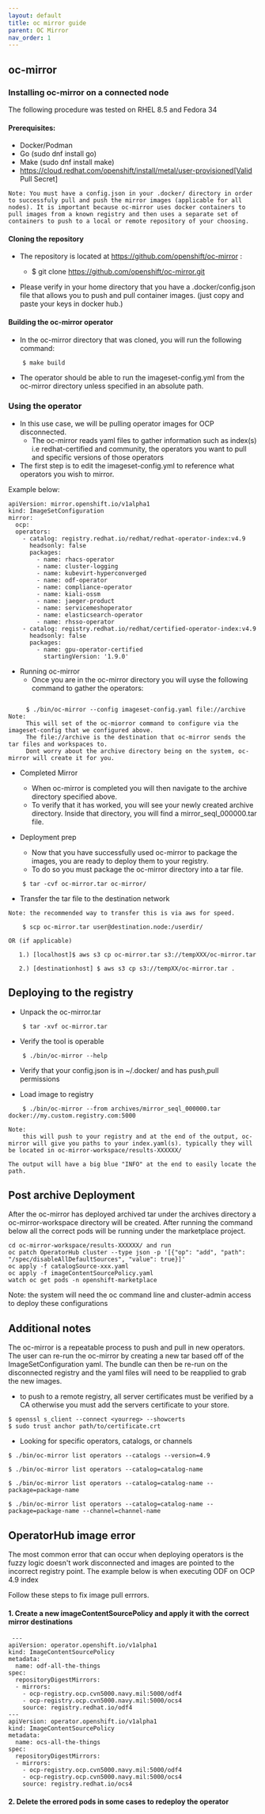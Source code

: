 ```yaml
---
layout: default
title: oc mirror guide
parent: OC Mirror
nav_order: 1
---
```


## oc-mirror

### Installing oc-mirror on a connected node
The following procedure was tested on RHEL 8.5 and Fedora 34

#### Prerequisites:
* Docker/Podman
* Go  (sudo dnf install go)
* Make (sudo dnf install make)
* https://cloud.redhat.com/openshift/install/metal/user-provisioned[Valid Pull Secret]

```
Note: You must have a config.json in your .docker/ directory in order to successfuly pull and push the mirror images (applicable for all nodes). It is important because oc-mirror uses docker containers to pull images from a known registry and then uses a separate set of containers to push to a local or remote repository of your choosing.
```

#### Cloning the repository

* The repository is located at https://github.com/openshift/oc-mirror :
     - $ git clone https://github.com/openshift/oc-mirror.git

* Please verify in your home directory that you have a .docker/config.json file that allows you to push and pull container images. (just copy and paste your keys in docker hub.)

#### Building the oc-mirror operator
* In the oc-mirror directory that was cloned, you will run the following command:
```
    $ make build
```

* The operator should be able to run the imageset-config.yml from the oc-mirror directory unless specified in an absolute path.


### Using the operator
* In this use case, we will be pulling operator images for OCP disconnected.
    - The oc-mirror reads yaml files to gather information such as index(s) i.e redhat-certified and  community, the operators you want to pull and specific versions of those operators
* The first step is to edit the imageset-config.yml to reference what operators you wish to mirror.

Example below:
```
apiVersion: mirror.openshift.io/v1alpha1
kind: ImageSetConfiguration
mirror:
  ocp:
  operators:
    - catalog: registry.redhat.io/redhat/redhat-operator-index:v4.9
      headsonly: false
      packages:
        - name: rhacs-operator
        - name: cluster-logging
        - name: kubevirt-hyperconverged
        - name: odf-operator
        - name: compliance-operator
        - name: kiali-ossm
        - name: jaeger-product
        - name: servicemeshoperator
        - name: elasticsearch-operator
        - name: rhsso-operator
    - catalog: registry.redhat.io/redhat/certified-operator-index:v4.9
      headsonly: false
      packages:
        - name: gpu-operator-certified
          startingVersion: '1.9.0'
```

* Running oc-mirror
    - Once you are in the oc-mirror directory you will uyse the following command to gather the operators:
```

     $ ./bin/oc-mirror --config imageset-config.yaml file://archive
Note:
     This will set of the oc-miorror command to configure via the imageset-config that we configured above.
     The file://archive is the destination that oc-mirror sends the tar files and workspaces to.
     Dont worry about the archive directory being on the system, oc-mirror will create it for you.
```

* Completed Mirror
     - When oc-mirror is completed you will then navigate to the archive directory specified above.
     - To verify that it has worked, you will see your newly created archive directory. Inside that directory, you will find a mirror_seql_000000.tar file.

* Deployment prep
     - Now that you have successfully used oc-mirror to package the images, you are ready to deploy them to your registry.
     - To do so you must package the oc-mirror directory into a tar file.
```
    $ tar -cvf oc-mirror.tar oc-mirror/
```

* Transfer the tar file to the destination network

```
Note: the recommended way to transfer this is via aws for speed.

    $ scp oc-mirror.tar user@destination.node:/userdir/

OR (if applicable)

   1.) [localhost]$ aws s3 cp oc-mirror.tar s3://tempXXX/oc-mirror.tar

   2.) [destinationhost] $ aws s3 cp s3://tempXX/oc-mirror.tar .

```



## Deploying to the registry

* Unpack the oc-mirror.tar

```
    $ tar -xvf oc-mirror.tar
```

* Verify the tool is operable

```
    $ ./bin/oc-mirror --help
```

* Verify that your config.json is in ~/.docker/ and has push,pull permissions

* Load image to registry

```
    $ ./bin/oc-mirror --from archives/mirror_seql_000000.tar docker://my.custom.registry.com:5000

Note:
    this will push to your registry and at the end of the output, oc-mirror will give you paths to your index.yaml(s). typically they will be located in oc-mirror-workspace/results-XXXXXX/

The output will have a big blue "INFO" at the end to easily locate the path.
```
## Post archive Deployment

After the oc-mirror has deployed archived tar under the archives directory a oc-mirror-workspace directory will be created. After running the command below all the correct pods will be running under the marketplace project.

```
cd oc-mirror-workspace/results-XXXXXX/ and run
oc patch OperatorHub cluster --type json -p '[{"op": "add", "path": "/spec/disableAllDefaultSources", "value": true}]'
oc apply -f catalogSource-xxx.yaml
oc apply -f imageContentSourcePolicy.yaml
watch oc get pods -n openshift-marketplace
```
Note:
  the system will need the oc command line and cluster-admin access to deploy these configurations

## Additional notes
The oc-mirror is a repeatable process to push and pull in new operators. The user can re-run the oc-mirror by creating a new tar based off of the ImageSetConfiguration yaml. The bundle can then be re-run on the disconnected registry and the yaml files will need to be reapplied to grab the new images.

* to push to a remote registry, all server certificates must be verified by a CA otherwise you must add the servers certificate to your store.
```
$ openssl s_client --connect <yourreg> --showcerts
$ sudo trust anchor path/to/certificate.crt
```

* Looking for specific operators, catalogs, or channels

```
$ ./bin/oc-mirror list operators --catalogs --version=4.9

$ ./bin/oc-mirror list operators --catalog=catalog-name

$ ./bin/oc-mirror list operators --catalog=catalog-name --package=package-name

$ ./bin/oc-mirror list operators --catalog=catalog-name --package=package-name --channel=channel-name
```

## OperatorHub image error
The most common error that can occur when deploying operators is the fuzzy logic doesn't work disconnected and images are pointed to the incorrect registry point. The example below is when executing ODF on OCP 4.9 index

Follow these steps to fix image pull errrors.

#### 1. Create a new imageContentSourcePolicy and apply it with the correct mirror destinations
```
 ---
apiVersion: operator.openshift.io/v1alpha1
kind: ImageContentSourcePolicy
metadata:
  name: odf-all-the-things
spec:
  repositoryDigestMirrors:
  - mirrors:
    - ocp-registry.ocp.cvn5000.navy.mil:5000/odf4
    - ocp-registry.ocp.cvn5000.navy.mil:5000/ocs4
    source: registry.redhat.io/odf4
---
apiVersion: operator.openshift.io/v1alpha1
kind: ImageContentSourcePolicy
metadata:
  name: ocs-all-the-things
spec:
  repositoryDigestMirrors:
  - mirrors:
    - ocp-registry.ocp.cvn5000.navy.mil:5000/odf4
    - ocp-registry.ocp.cvn5000.navy.mil:5000/ocs4
    source: registry.redhat.io/ocs4
```

#### 2. Delete the errored pods in some cases to redeploy the operator
